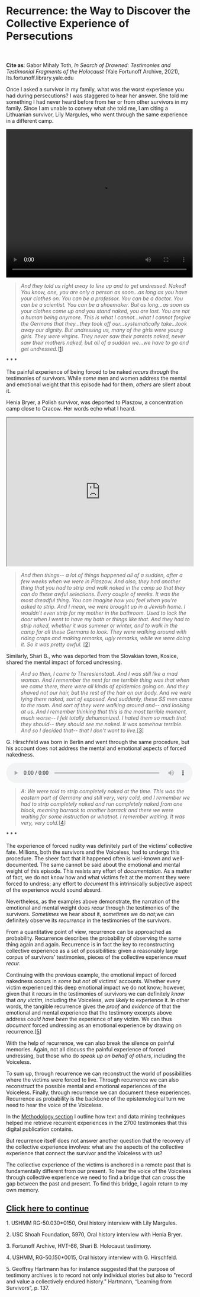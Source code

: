 # Recurrence: the Way to Discover the Collective Experience of Persecutions


<br/><br/>
<b>Cite as</b>: Gabor Mihaly Toth, <i>In Search of Drowned: Testimonies and Testimonial Fragments of the Holocaust</i> (Yale Fortunoff Archive, 2021), lts.fortunoff.library.yale.edu

Once I asked a survivor in my family, what was the worst experience you had during persecutions? I was staggered to hear her answer. She told me something I had never heard before from her or from other survivors in my family. Since I am unable to convey what she told me, I am citing a Lithuanian survivor, Lily Margules, who went through the same experience in a different camp.



 <video controls height="400" width="1200" style="width: 100%;" allow="fullscreen">
  <source src=" https://oralhistory-assets.ushmm.org/RG-50.030.0150.02.02.mp4#t=1202,1261">  
  Your browser does not support the video tag.
</video>

><i>And they told us right away to line up and to get undressed. Naked! You know, one, you are only a person as soon...as long as you have your clothes on. You can be a professor. You can be a doctor. You can be a scientist. You can be a shoemaker. But as long...as soon as your clothes come up and you stand naked, you are lost. You are not a human being anymore. This is what I cannot...what I cannot forgive the Germans that they...they took off our...systematically take...took away our dignity. But undressing us, many of the girls were young girls. They were virgins. They never saw their parents naked, never saw their mothers naked, but all of a sudden we...we have to go and get undressed.</i>[[1](#fn-1)]

<div class="divider">* * *</div>

The painful experience of being forced to be naked <i>recurs through</i> the testimonies of survivors. While <i>some</i> men and women address the mental and emotional weight that this episode had for them, <i>others</i> are silent about it.

Henia Bryer, a Polish survivor, was deported to Plaszow, a concentration camp close to Cracow. Her words echo what I heard.

<iframe src="https://www.youtube.com/embed/ABLo0GXnm4g?start=1427&end=1479" height="400" width="1200" style="width: 100%;" allow="fullscreen"></iframe>


><i>And then things-- a lot of things happened all of a sudden, after a few weeks when we were in Plaszow. And also, they had another thing that you had to strip and walk naked in the camp so that they can do these awful selections. Every couple of weeks. It was the most dreadful thing. You can imagine how you feel when you're asked to strip. And I mean, we were brought up in a Jewish home. I wouldn't even strip for my mother in the bathroom. Used to lock the door when I went to have my bath or things like that. And they had to strip naked, whether it was summer or winter, and to walk in the camp for all these Germans to look. They were walking around with riding crops and making remarks, ugly remarks, while we were doing it. So it was pretty awful.</i> [[2](#fn-2)]

Similarly, Shari B., who was deported from the Slovakian town, Kosice, shared the mental impact of forced undressing.

><i>And so then, I came to Theresienstadt. And I was still like a mad woman. And I remember the next for me terrible thing was that when we came there, there were all kinds of epidemics going on. And they shaved not our hair, but the rest of the hair on our body. And we were lying there naked, sort of exposed. And suddenly, these SS men came to the room. And sort of they were walking around and-- and looking at us. And I remember thinking that this is the most terrible moment, much worse-- I felt totally dehumanized. I hated them so much that they should-- they should see me naked. It was somehow terrible. And so I decided that-- that I don't want to live.</i>[[3](#fn-3)]

G. Hirschfeld was born in Berlin and went through the same procedure, but his account does not address the mental and emotional aspects of forced nakedness.

<audio controls height="400" width="1200" style="width: 100%;" allow="fullscreen">
  <source src="https://oralhistory-assets.ushmm.org/RG-50.150.0015.02.04.mp3#t=2560,2600">  
  Your browser does not support the video tag.
</audio>

><i>A: We were told to strip completely naked at the time. This was the eastern part of Germany and still very, very cold, and I remember we had to strip completely naked and run completely naked from one block, meaning barrack to another barrack and there we were waiting for some instruction or whatnot. I remember waiting. It was very, very cold.</i>[[4](#fn-4)]

<div class="divider">* * *</div>

The experience of forced nudity was definitely part of the victims’ collective fate. Millions, both the survivors and the Voiceless, had to undergo this procedure. The sheer fact that it happened often is well-known and well-documented. The same cannot be said about the emotional and mental weight of this episode. This resists any effort of <i>documentation</i>. As a matter of fact, we do not know how and what victims felt at the moment they were forced to undress; any effort to <i>document</i> this intrinsically subjective aspect of the experience would sound absurd.

Nevertheless, as the examples above demonstrate, the narration of the emotional and mental weight does <i>recur</i> through the testimonies of the survivors. <i>Sometimes</i> we hear about it, <i>sometimes</i> we do <i>not</i>;we can definitely observe its <i>recurrence</i> in the testimonies of the survivors.

From a quantitative point of view, recurrence can be approached as probability. Recurrence describes the probability of observing the same thing again and again. Recurrence is in fact the key to reconstructing collective experience as a set of possibilities: given a reasonably large corpus of survivors’ testimonies, pieces of the collective experience <i>must recur</i>.

Continuing with the previous example, the emotional impact of forced nakedness occurs in <i>some</i> but <i>not all</i> victims’ accounts. Whether every victim experienced this deep emotional impact we do not know; however, given that it recurs in the testimonies of survivors we can definitely <i>know</i> that <i>any victim</i>, including the Voiceless, <i>was likely</i> to experience it. In other words, 
the tangible recurrence gives the <i>proof</i> and <i>evidence</i> of that the emotional and mental experience that the testimony excerpts above address <i>could have been</i> the experience of any victim. We can thus <i>document</i> forced undressing as an emotional experience by drawing on recurrence.[[5](#fn-5)]

With the help of recurrence, we can also break the silence on painful memories. Again, not all discuss the painful experience of forced undressing, but those who do <i>speak up on behalf of others</i>, including the Voiceless.

To sum up, through recurrence we can reconstruct the world of possibilities where the victims were forced to live. Through recurrence we can also reconstruct the possible mental and emotional experiences of the Voiceless. Finally, through recurrence we can document these experiences. Recurrence as probability is the backbone of the epistemological turn we need to hear the voice of the Voiceless. 

In the [Methodology section](/methods) I  outline how text and data mining techniques helped me retrieve recurrent experiences in the 2700 testimonies that this digital publication contains.

But recurrence itself does not answer another question that the recovery of the collective experience involves: what are the aspects of the collective experience that connect the survivor and the Voiceless with us? 

The collective experience of the victims is anchored in a remote past that is fundamentally different from our present. To hear the voice of the Voiceless through collective experience we need to find a bridge that can cross the gap between the past and present. To find this bridge, I again return to my own memory.

## <a href="essay-7">Click here to continue</a>

















<p id="fn-1" class="footnote">1. USHMM RG-50.030*0150, Oral history interview with Lily Margules.</p>
<p id="fn-2" class="footnote">2. USC Shoah Foundation, 5970, Oral history interview with Henia Bryer.</p>
<p id="fn-3" class="footnote">3. Fortunoff Archive, HVT-66, Shari B. Holocaust testimony.</p>
<p id="fn-4" class="footnote">4. USHMM, RG-50.150*0015, Oral history interview with G. Hirschfeld.</p>
<p id="fn-5" class="footnote">5. Geoffrey Hartmann has for instance suggested that the purpose of testimony archives is to record not only individual stories but also to "record and value a collectively endured history." Hartmann, “Learning from Survivors”, p. 137.</p>







